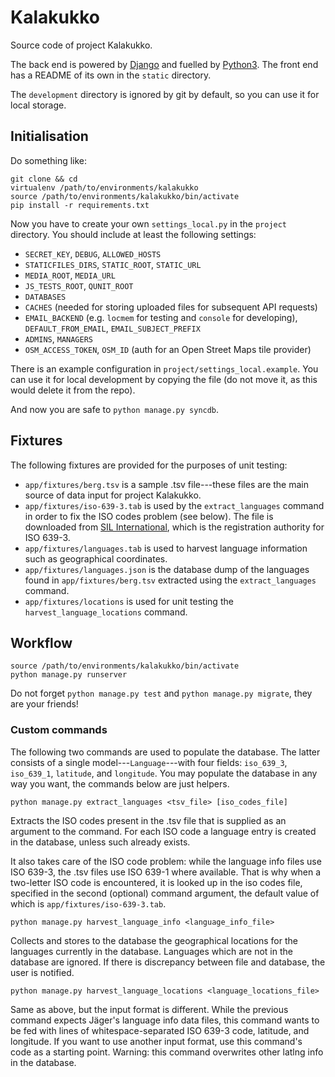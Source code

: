 # Kalakukko

Source code of project Kalakukko.

The back end is powered by [Django](https://www.djangoproject.com) and fuelled
by [Python3](https://www.python.org/). The front end has a README of its own in
the `static` directory.

The `development` directory is ignored by git by default, so you can use it for
local storage.


## Initialisation

Do something like:

```
git clone && cd
virtualenv /path/to/environments/kalakukko
source /path/to/environments/kalakukko/bin/activate
pip install -r requirements.txt
```

Now you have to create your own `settings_local.py` in the `project` directory.
You should include at least the following settings:

* `SECRET_KEY`, `DEBUG`, `ALLOWED_HOSTS`
* `STATICFILES_DIRS`, `STATIC_ROOT`, `STATIC_URL`
* `MEDIA_ROOT`, `MEDIA_URL`
* `JS_TESTS_ROOT`, `QUNIT_ROOT`
* `DATABASES`
* `CACHES` (needed for storing uploaded files for subsequent API requests)
* `EMAIL_BACKEND` (e.g. `locmem` for testing and `console` for developing),
  `DEFAULT_FROM_EMAIL`, `EMAIL_SUBJECT_PREFIX`
* `ADMINS`, `MANAGERS`
* `OSM_ACCESS_TOKEN`, `OSM_ID` (auth for an Open Street Maps tile provider)

There is an example configuration in `project/settings_local.example`. You can
use it for local development by copying the file (do not move it, as this would
delete it from the repo).

And now you are safe to `python manage.py syncdb`.


## Fixtures

The following fixtures are provided for the purposes of unit testing:

* `app/fixtures/berg.tsv` is a sample .tsv file---these files are the main
  source of data input for project Kalakukko.
* `app/fixtures/iso-639-3.tab` is used by the `extract_languages` command in
  order to fix the ISO codes problem (see below). The file is downloaded from
  [SIL International](http://www-01.sil.org/iso639-3/download.asp), which is the
  registration authority for ISO 639-3.
* `app/fixtures/languages.tab` is used to harvest language information such as
  geographical coordinates.
* `app/fixtures/languages.json` is the database dump of the languages found in
  `app/fixtures/berg.tsv` extracted using the `extract_languages` command.
* `app/fixtures/locations` is used for unit testing the
  `harvest_language_locations` command.


## Workflow

```
source /path/to/environments/kalakukko/bin/activate
python manage.py runserver
```
Do not forget `python manage.py test` and `python manage.py migrate`, they are
your friends!


### Custom commands

The following two commands are used to populate the database. The latter
consists of a single model---`Language`---with four fields: `iso_639_3`,
`iso_639_1`, `latitude`, and `longitude`. You may populate the database in any
way you want, the commands below are just helpers.


```
python manage.py extract_languages <tsv_file> [iso_codes_file]
```
Extracts the ISO codes present in the .tsv file that is supplied as an argument
to the command. For each ISO code a language entry is created in the database,
unless such already exists.

It also takes care of the ISO code problem: while the language info files use
ISO 639-3, the .tsv files use ISO 639-1 where available. That is why when a
two-letter ISO code is encountered, it is looked up in the iso codes file,
specified in the second (optional) command argument, the default value of which
is `app/fixtures/iso-639-3.tab`.


```
python manage.py harvest_language_info <language_info_file>
```
Collects and stores to the database the geographical locations for the languages
currently in the database. Languages which are not in the database are ignored.
If there is discrepancy between file and database, the user is notified.


```
python manage.py harvest_language_locations <language_locations_file>
```
Same as above, but the input format is different. While the previous command
expects Jäger's language info data files, this command wants to be fed with
lines of whitespace-separated ISO 639-3 code, latitude, and longitude. If you
want to use another input format, use this command's code as a starting point.
Warning: this command overwrites other latlng info in the database.


